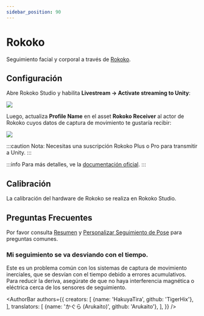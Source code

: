 ```yaml
---
sidebar_position: 90
---
```


# Rokoko

Seguimiento facial y corporal a través de [Rokoko](https://www.rokoko.com/).

## Configuración

Abre Rokoko Studio y habilita **Livestream → Activate streaming to Unity**:

![](/doc-img/zh-rokoko-1.webp)

Luego, actualiza **Profile Name** en el asset **Rokoko Receiver** al actor de Rokoko cuyos datos de captura de movimiento te gustaría recibir:

![](/doc-img/zh-rokoko-2.webp)

:::caution
Nota: Necesitas una suscripción Rokoko Plus o Pro para transmitir a Unity.
:::

:::info
Para más detalles, ve la [documentación oficial](https://support.rokoko.com/hc/en-us/articles/4410471183633-Getting-Started-Streaming-to-Unity).
:::

## Calibración

La calibración del hardware de Rokoko se realiza en Rokoko Studio.

## Preguntas Frecuentes

Por favor consulta [Resumen](overview#FAQ) y [Personalizar Seguimiento de Pose](body-tracking#FAQ) para preguntas comunes.

### Mi seguimiento se va desviando con el tiempo.

Este es un problema común con los sistemas de captura de movimiento inerciales, que se desvían con el tiempo debido a errores acumulativos. Para reducir la deriva, asegúrate de que no haya interferencia magnética o eléctrica cerca de los sensores de seguimiento.

<AuthorBar authors={{
  creators: [
    {name: 'HakuyaTira', github: 'TigerHix'},
  ],
  translators: [
    {name: 'かぐら (Arukaito)', github: 'Arukaito'},
  ],
}} />

